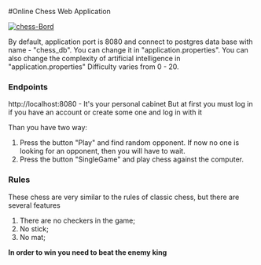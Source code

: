 
#Online Chess Web Application

<a href="https://ibb.co/kcR6KF0"><img src="https://i.ibb.co/DKxg4nk/chess-Bord.jpg" alt="chess-Bord" border="0"></a>


By default, application port is 8080
and connect to postgres data base with name - "chess_db".
You can change it in "application.properties".
You can also change the complexity of artificial intelligence in "application.properties"
Difficulty varies from 0 - 20.

### Endpoints

http://localhost:8080 - It's your personal cabinet
But at first you must log in if you have an account or create some one and log in with it

Than you have two way:

1) Press the button "Play" and find random opponent.
If now no one is looking for an opponent, then you will have to wait.
2) Press the button "SingleGame" and play chess against the computer.

### Rules

These chess are very similar to the rules of classic chess, but there are several features
1) There are no checkers in the game;
2) No stick;
3) No mat;
    
**In order to win you need to beat the enemy king**

 


